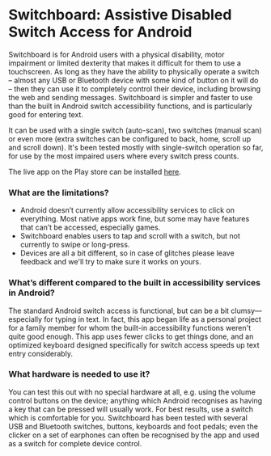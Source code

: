 # Switchboard: Assistive Disabled Switch Access for Android

Switchboard is for Android users with a physical disability, motor impairment or limited dexterity that makes it difficult for them to use a touchscreen. As long as they have the ability to physically operate a switch – almost any USB or Bluetooth device with some kind of button on it will do – then they can use it to completely control their device, including browsing the web and sending messages. Switchboard is simpler and faster to use than the built in Android switch accessibility functions, and is particularly good for entering text.

It can be used with a single switch (auto-scan), two switches (manual scan) or even more (extra switches can be configured to back, home, scroll up and scroll down). It's been tested mostly with single-switch operation so far, for use by the most impaired users where every switch press counts.

The live app on the Play store can be installed [here](https://play.google.com/store/apps/details?id=ug.air.switchaccess&hl=en).

### What are the limitations?

* Android doesn’t currently allow accessibility services to click on everything. Most native apps work fine, but some may have features that can’t be accessed, especially games.
* Switchboard enables users to tap and scroll with a switch, but not currently to swipe or long-press.
* Devices are all a bit different, so in case of glitches please leave feedback and we'll try to make sure it works on yours.

### What’s different compared to the built in accessibility services in Android?

The standard Android switch access is functional, but can be a bit clumsy—especially for typing in text. In fact, this app began life as a personal project for a family member for whom the built-in accessibility functions weren't quite good enough. This app uses fewer clicks to get things done, and an optimized keyboard designed specifically for switch access speeds up text entry considerably.

### What hardware is needed to use it?

You can test this out with no special hardware at all, e.g. using the volume control buttons on the device; anything which Android recognises as having a key that can be pressed will usually work. For best results, use a switch which is comfortable for you. Switchboard has been tested with several USB and Bluetooth switches, buttons, keyboards and foot pedals; even the clicker on a set of earphones can often be recognised by the app and used as a switch for complete device control.
